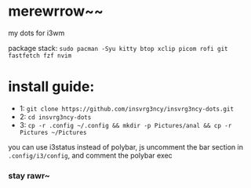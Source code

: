 # merewrrow~~
my dots for i3wm

package stack: ```sudo pacman -Syu kitty btop xclip picom rofi git fastfetch fzf nvim```

# install guide:

- 1: ```git clone https://github.com/insvrg3ncy/insvrg3ncy-dots.git```
- 2: ```cd insvrg3ncy-dots```
- 3: ```cp -r .config ~/.config && mkdir -p Pictures/anal && cp -r Pictures ~/Pictures```

you can use i3status instead of polybar, js uncomment the bar section in `.config/i3/config`, and comment the polybar exec

### stay rawr~
